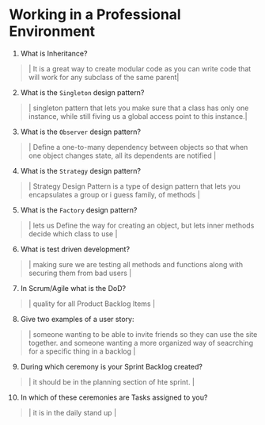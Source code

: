 # Working in a Professional Environment
01. What is Inheritance?

> | It is a great way to create modular code as you can write code that will work for any subclass of the same parent|

02. What is the `Singleton` design pattern?

> |  singleton pattern that lets you make sure that a class has only one instance, while still fiving us a global access point to this instance.|

03. What is the `Observer` design pattern?

> | Define a one-to-many dependency between objects so that when one object changes state, all its dependents are notified  |

04. What is the `Strategy` design pattern?

> | Strategy Design Pattern is a type of design pattern that lets you encapsulates a group or i guess family, of methods |

05. What is the `Factory` design pattern?

> | lets us Define the way for creating an object, but lets inner methods decide which class to use |

06. What is test driven development?

> | making sure we are testing all methods and functions along with securing them from bad users |

07. In Scrum/Agile what is the DoD?

> |  quality for all Product Backlog Items |

08. Give two examples of a user story:

> | someone wanting to be able to invite friends so they can use the site together.
and someone wanting a more organized way of seacrching for a specific thing in a backlog |

09. During which ceremony is your Sprint Backlog created?

> | it should be in the planning section of hte sprint. |

10. In which of these ceremonies are Tasks assigned to you?

> | it is in the daily stand up |
